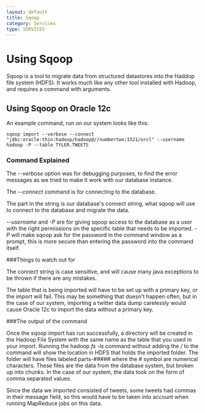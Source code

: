 ```yaml
---
layout: default
title: Sqoop
category: Services
type: SERVICES
---
```

# Using Sqoop

Sqoop is a tool to migrate data from structured datastores into the Haddop file system (HDFS). It works much like any other tool installed with Hadoop, and requires a command with arguments.

## Using Sqoop on Oracle 12c
An example command, run on our system looks like this:

    sqoop import --verbose --connect "jdbc:oracle:thin:hadoop/hadoop@//numbertwo:1521/orcl" --username hadoop -P --table TYLER.TWEETS

### Command Explained
The _--verbose_ option was for debugging purposes, to find the error messages as we tried to make it work with our database instance.

The _--connect_ command is for connecting to the database.

The part in the string is our database's connect string, what sqoop will use to connect to the database and migrate the data.

_--username_ and _-P_ are for giving sqoop access to the database as a user with the right permissions on the specific table that needs to be imported. _-P_ will make sqoop ask for the password in the command window as a prompt, this is more secure than entering the password into the command itself.

###Things to watch out for

The connect string is case sensitive, and will cause many java exceptions to be thrown if there are any mistakes.

The table that is being imported will have to be set up with a primary key, or the import will fail. This may be something that doesn't happen often,
but in the case of our system, importing a twitter data dump carelessly would cause Oracle 12c to import the data without a primary key. 

###The output of the command

Once the sqoop import has run successfully, a directory will be created in the Hadoop File System with the same name as the table that you used in your import.
Running the hadoop _fs -ls_ command without adding the _/_ to the command will show the location in HDFS that holds the imported folder. 
The folder will have files labeled parts-##### where the # symbol are numerical characters. These files are the data from the database system, but
broken up into chunks. In the case of our system, the data took on the form of comma separated values. 

Since the data we imported consisted of tweets, some tweets had commas in their message field, so this would have to be taken into account when running MapReduce jobs on
this data.

